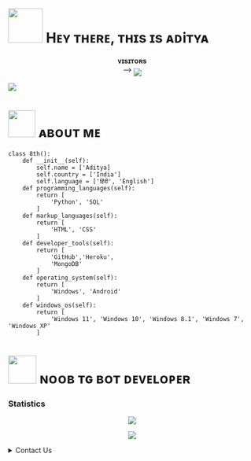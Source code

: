 

<h1> <img src="https://github.com/Adityakjha1/Adityakjha1/blob/master/resources/codes.webp" width="70px"> Hᴇʏ ᴛʜᴇʀᴇ, ᴛʜɪs ɪs ᴀᴅiᴛʏᴀ </h1>
<p align="center">
    <b>ᴠɪsɪᴛᴏʀs</b><br>
 -->    <img align="middle" src="https://profile-counter.glitch.me/Adityakjha1/count.svg" />
</p>

[<img src="https://github.com/Adityakjha1/Adityakjha1/blob/master/resources/hr.gif"/>](https://github.com/Anonymousr1025)

<h1> <img src="https://github.com/Adityakjha1/Adityakjha1/blob/master/resources/anon.webp" width="55px"> ᴀʙᴏᴜᴛ ᴍᴇ </h1>

```python3
class 8th():
    def __init__(self):
        self.name = ['Aditya]
        self.country = ['India']
        self.language = ['हिंदी', 'English']
    def programming_languages(self):
        return [
            'Python', 'SQL'
        ]
    def markup_languages(self):
        return [
            'HTML', 'CSS'
        ]
    def developer_tools(self):
        return [
            'GitHub','Heroku',
            'MongoDB'
        ]
    def operating_system(self):
        return [
            'Windows', 'Android'
        ]
    def windows_os(self):
        return [
            'Windows 11', 'Windows 10', 'Windows 8.1', 'Windows 7', 'Windows XP'
        ]
 ```
<h1> <img src = "https://github.com/Adityakjha1/Adityakjha1/blob/master/resources/analytics.webp" width="57px"> ɴᴏᴏʙ ᴛɢ ʙᴏᴛ ᴅᴇᴠᴇʟᴏᴘᴇʀ </h1>


### Statistics
<p align="center"><a href="https://github.com/Adityakjha1"><img src="https://github-readme-stats.vercel.app/api?username=Adityakjha1&show_icons=true&theme=radical"></a></p>
<p align="center"><a href="https://github.com/Adityakjha1"><img src="https://github-readme-stats.vercel.app/api/top-langs/?username=Adityakjha1&theme=radical&layout=compact"></a></p> 


<details>
<summary>Contact Us</summary>
 
## <img height="40" src="https://raw.githubusercontent.com/innng/innng/master/assets/kyubey.gif"/>Contact Us
<p><a href="https://t.me/pythonxgamer"><img src="https://telegra.ph/file/435d20d223694a6dd0f0b.jpg" alt="Press to Takeoff" width="340px"></a></p>

 <p align="bottom"
<a href="https://telegram.me/zensupport"><img src="https://img.shields.io/badge/-My%20bot%20support-blue.svg?style=for-the-badge&logo=Telegram"></a>
</p>
<p align="bottom"
<a href="https://telegram.me/pythonxgamer"><img src="https://img.shields.io/badge/%20Aditya-blue.svg?style=for-the-badge&logo=Telegram"></a>
</p>

━━━━━━━━━━━━━━━━━━━━

